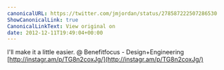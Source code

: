```yaml
---
canonicalURL: https://twitter.com/jmjordan/status/278587222507286530
ShowCanonicalLink: true
CanonicalLinkText: View original on
date: 2012-12-11T19:49:04+00:00
---
```

I'll make it a little easier. @ Benefitfocus - Design+Engineering [http://instagr.am/p/TG8n2coxJg/](http://instagr.am/p/TG8n2coxJg/)